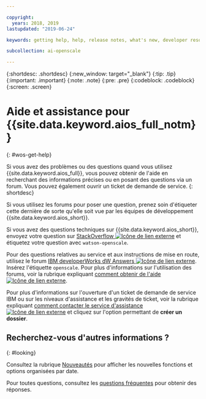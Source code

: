 ```yaml
---

copyright:
  years: 2018, 2019
lastupdated: "2019-06-24"

keywords: getting help, help, release notes, what's new, developer resources 

subcollection: ai-openscale

---
```


{:shortdesc: .shortdesc}
{:new_window: target="_blank"}
{:tip: .tip}
{:important: .important}
{:note: .note}
{:pre: .pre}
{:codeblock: .codeblock}
{:screen: .screen}

# Aide et assistance pour {{site.data.keyword.aios_full_notm}}
{: #wos-get-help}

Si vous avez des problèmes ou des questions quand vous utilisez {{site.data.keyword.aios_full}}, vous pouvez obtenir de l'aide en recherchant des informations précises ou en posant des questions via un forum. Vous pouvez également ouvrir un ticket de demande de service.
{: shortdesc}

Si vous utilisez les forums pour poser une question, prenez soin d'étiqueter cette dernière de sorte qu'elle soit vue par les équipes de développement {{site.data.keyword.aios_short}}.

Si vous avez des questions techniques sur {{site.data.keyword.aios_short}}, envoyez votre question sur [StackOverflow ![Icône de lien externe](../../icons/launch-glyph.svg "Icône de lien externe")](https://stackoverflow.com/questions/tagged/watson-openscale) et étiquetez votre question avec `watson-openscale`.

Pour des questions relatives au service et aux instructions de mise en route, utilisez le forum [IBM developerWorks dW Answers ![Icône de lien externe](../../icons/launch-glyph.svg "Icône de lien externe")](https://developer.ibm.com/?s=openscale). Insérez l'étiquette `openscale`. Pour plus d'informations sur l'utilisation des forums, voir la rubrique expliquant [comment obtenir de l'aide ![Icône de lien externe](../../icons/launch-glyph.svg "Icône de lien externe")](https://developer.ibm.com/answers/smartspace/dw-answers-help/index.html).

Pour plus d'informations sur l'ouverture d'un ticket de demande de service IBM ou sur les niveaux d'assistance et les gravités de ticket, voir la rubrique expliquant [comment contacter le service d'assistance![Icône de lien externe](../../icons/launch-glyph.svg "Icône de lien externe")](https://cloud.ibm.com/unifiedsupport/supportcenter) et cliquez sur l'option permettant de **créer un dossier**.

## Recherchez-vous d'autres informations ?
{: #looking}

Consultez la rubrique [Nouveautés](/docs/services/ai-openscale?topic=ai-openscale-rn-relnotes) pour afficher les nouvelles fonctions et options organisées par date.

Pour toutes questions, consultez les [questions fréquentes](/docs/services/ai-openscale?topic=ai-openscale-wos-faqs) pour obtenir des réponses.
